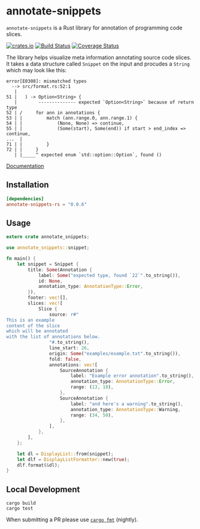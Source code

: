 # annotate-snippets

`annotate-snippets` is a Rust library for annotation of programming code slices.

[![crates.io](http://meritbadge.herokuapp.com/annotate-snippets)](https://crates.io/crates/annotate-snippets)
[![Build Status](https://travis-ci.org/zbraniecki/annotate-snippets-rs.svg?branch=master)](https://travis-ci.org/zbraniecki/annotate-snippets-rs)
[![Coverage Status](https://coveralls.io/repos/github/zbraniecki/annotate-snippets-rs/badge.svg?branch=master)](https://coveralls.io/github/zbraniecki/annotate-snippets-rs?branch=master)

The library helps visualize meta information annotating source code slices.
It takes a data structure called `Snippet` on the input and procudes a `String`
which may look like this:

```text
error[E0308]: mismatched types
  --> src/format.rs:52:1
   |
51 |   ) -> Option<String> {
   |        -------------- expected `Option<String>` because of return type
52 | /     for ann in annotations {
53 | |         match (ann.range.0, ann.range.1) {
54 | |             (None, None) => continue,
55 | |             (Some(start), Some(end)) if start > end_index => continue,
...  |
71 | |         }
72 | |     }
   | |_____^ expected enum `std::option::Option`, found ()
```

[Documentation][]

[Documentation]: https://docs.rs/annotate-snippets/

Installation
------------

```toml
[dependencies]
annotate-snippets-rs = "0.0.6"
```


Usage
-----

```rust
extern crate annotate_snippets;

use annotate_snippets::snippet;

fn main() {
    let snippet = Snippet {
        title: Some(Annotation {
            label: Some("expected type, found `22`".to_string()),
            id: None,
            annotation_type: AnnotationType::Error,
        }),
        footer: vec![],
        slices: vec![
            Slice {
                source: r#"
This is an example
content of the slice
which will be annotated
with the list of annotations below.
                "#.to_string(),
                line_start: 26,
                origin: Some("examples/example.txt".to_string()),
                fold: false,
                annotations: vec![
                    SourceAnnotation {
                        label: "Example error annotation".to_string(),
                        annotation_type: AnnotationType::Error,
                        range: (13, 18),
                    },
                    SourceAnnotation {
                        label: "and here's a warning".to_string(),
                        annotation_type: AnnotationType::Warning,
                        range: (34, 50),
                    },
                ],
            },
        ],
    };

    let dl = DisplayList::from(snippet);
    let dlf = DisplayListFormatter::new(true);
    dlf.format(&dl);
}
```

Local Development
-----------------

    cargo build
    cargo test

When submitting a PR please use  [`cargo fmt`][] (nightly).

[`cargo fmt`]: https://github.com/rust-lang-nursery/rustfmt
